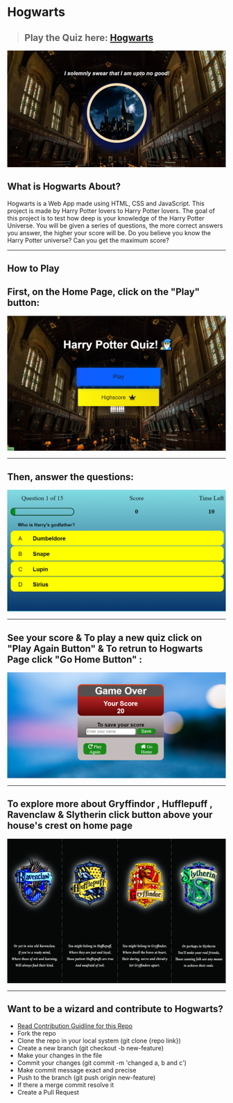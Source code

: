 # Hogwarts

> ## Play the Quiz here: [Hogwarts](https://hogwarts-web-app.herokuapp.com/)

![Hogwarts](./ReadmeImages/Hogwarts.png "Image Of Homepage of Hogwarts")

## What is Hogwarts About?

Hogwarts is a Web App made using HTML, CSS and JavaScript.
This project is made by Harry Potter lovers to Harry Potter lovers.
The goal of this project is to test how deep is your knowledge of the Harry Potter Universe.
You will be given a series of questions, the more correct answers you answer, the higher your score will be.
Do you believe you know the Harry Potter universe?
Can you get the maximum score?

---

## How to Play

## First, on the Home Page, click on the "Play" button:

![Play Menu](./ReadmeImages/playmenu.png "Image of Play Menu")

---

## Then, answer the questions:

![Question Example](./ReadmeImages/questionexample.png?raw=true "Image of Sample Quiz Questions")

---

## See your score & To play a new quiz click on "Play Again Button" & To retrun to Hogwarts Page click "Go Home Button" :

![Result](./ReadmeImages/end.png?raw=true "Result")

---

## To explore more about Gryffindor , Hufflepuff , Ravenclaw & Slytherin click button above your house's crest on home page

![House Image's](./ReadmeImages/4housesinoneimage.jpg?raw=true "House Image's")

---

## Want to be a wizard and contribute to Hogwarts?

- [Read Contribution Guidline for this Repo](https://github.com/arnav1776/Hogwarts/blob/master/CONTRIBUTING.md)
- Fork the repo
- Clone the repo in your local system (git clone {repo link})
- Create a new branch (git checkout -b new-feature)
- Make your changes in the file
- Commit your changes (git commit -m 'changed a, b and c')
- Make commit message exact and precise
- Push to the branch (git push origin new-feature)
- If there a merge commit resolve it
- Create a Pull Request
